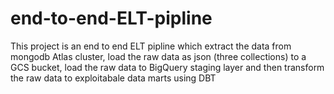 # end-to-end-ELT-pipline
This project is an end to end ELT pipline which extract the data from mongodb Atlas cluster, load the raw data as json (three collections) to a GCS bucket, load the raw data to BigQuery staging layer and then transform the raw data to exploitabale data marts using DBT
